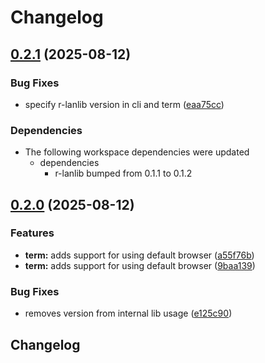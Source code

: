 # Changelog

## [0.2.1](https://github.com/robgonnella/r-lanscan/compare/r-lanterm-v0.2.0...r-lanterm-v0.2.1) (2025-08-12)


### Bug Fixes

* specify r-lanlib version in cli and term ([eaa75cc](https://github.com/robgonnella/r-lanscan/commit/eaa75ccc744bea4b5438bf102756f35a44c6070b))


### Dependencies

* The following workspace dependencies were updated
  * dependencies
    * r-lanlib bumped from 0.1.1 to 0.1.2

## [0.2.0](https://github.com/robgonnella/r-lanscan/compare/r-lanterm-v0.1.0...r-lanterm-v0.2.0) (2025-08-12)


### Features

* **term:** adds support for using default browser ([a55f76b](https://github.com/robgonnella/r-lanscan/commit/a55f76b798bef19e235ae48c6cfe80cfd4373f67))
* **term:** adds support for using default browser ([9baa139](https://github.com/robgonnella/r-lanscan/commit/9baa13998fbbe595fad91e0cf747f6fcb80676b2))


### Bug Fixes

* removes version from internal lib usage ([e125c90](https://github.com/robgonnella/r-lanscan/commit/e125c90d5506e2b2f94187e1025936ba198608ae))

## Changelog
